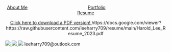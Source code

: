 <p align="center">
  <a href = "https://leeharry709.github.io/about-me/">About Me</a>&nbsp;&nbsp;&nbsp;&nbsp;&nbsp;&nbsp;&nbsp;&nbsp;&nbsp;&nbsp;&nbsp;&nbsp;&nbsp;&nbsp;&nbsp;&nbsp;&nbsp;&nbsp;&nbsp;&nbsp;&nbsp;&nbsp;&nbsp;&nbsp;&nbsp;&nbsp;&nbsp;&nbsp;&nbsp;&nbsp;&nbsp;&nbsp;&nbsp;&nbsp;&nbsp;&nbsp;&nbsp;&nbsp;&nbsp;&nbsp;&nbsp;&nbsp;&nbsp;&nbsp;&nbsp;&nbsp;&nbsp;
  <a href = "https://leeharry709.github.io/portfolio">Portfolio</a>&nbsp;&nbsp;&nbsp;&nbsp;&nbsp;&nbsp;&nbsp;&nbsp;&nbsp;&nbsp;&nbsp;&nbsp;&nbsp;&nbsp;&nbsp;&nbsp;&nbsp;&nbsp;&nbsp;&nbsp;&nbsp;&nbsp;&nbsp;&nbsp;&nbsp;&nbsp;&nbsp;&nbsp;&nbsp;&nbsp;&nbsp;&nbsp;&nbsp;&nbsp;&nbsp;&nbsp;&nbsp;&nbsp;&nbsp;&nbsp;&nbsp;&nbsp;&nbsp;&nbsp;&nbsp;&nbsp;&nbsp;
  <a href = "https://leeharry709.github.io/resume/">Resume</a>
</p>

<p align="center">
  <a href="https://github.com/leeharry709/resume/blob/main/Harold_Lee_Resume_2023.pdf"> Click here to download a PDF version! </a>
  https://docs.google.com/viewer?https://raw.githubusercontent.com/leeharry709/resume/main/Harold_Lee_Resume_2023.pdf
</p>


<p>
  <a href = "https://www.linkedin.com/in/leeharry709/">
    <img src="https://raw.githubusercontent.com/leeharry709/about-me/main/media/linkedin.png">
  </a>
  <a href = "https://github.com/leeharry709">
    <img src="https://raw.githubusercontent.com/leeharry709/about-me/main/media/github.png">
  </a>
  <img src="https://raw.githubusercontent.com/leeharry709/about-me/main/media/email.png">
  leeharry709@outlook.com
</p>
